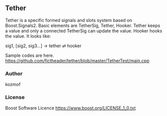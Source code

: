 Tether
------

Tether is a specific formed signals and slots system based on Boost.Signals2.
Basic elements are TetherSig, Tether, Hooker. Tether keeps a value and only a connected TetherSig can update the value. Hooker hooks the value. 
It looks like:

sig1, [sig2, sig3...] → tether ⇄ hooker

Sample codes are here. https://github.com/fictheader/tether/blob/master/TetherTest/main.cpp

### Author
kozmof
 
### License
Boost Software Licence https://www.boost.org/LICENSE_1_0.txt

